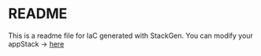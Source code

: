 # README
This is a readme file for IaC generated with StackGen.
You can modify your appStack -> [here](http://main.dev.stackgen.com/appstacks/250556bb-a965-4299-8ba8-cd7174eb6aeb)

